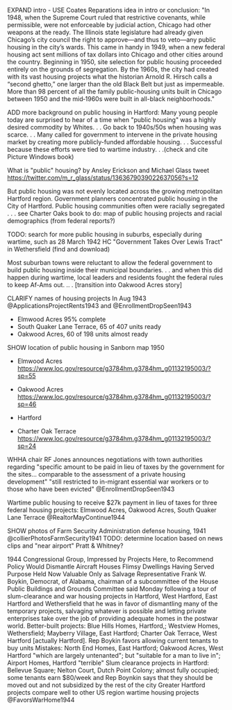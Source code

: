 EXPAND intro - USE Coates Reparations idea in intro or conclusion: "In 1948, when the Supreme Court ruled that restrictive covenants, while permissible, were not enforceable by judicial action, Chicago had other weapons at the ready. The Illinois state legislature had already given Chicago’s city council the right to approve—and thus to veto—any public housing in the city’s wards. This came in handy in 1949, when a new federal housing act sent millions of tax dollars into Chicago and other cities around the country. Beginning in 1950, site selection for public housing proceeded entirely on the grounds of segregation. By the 1960s, the city had created with its vast housing projects what the historian Arnold R. Hirsch calls a “second ghetto,” one larger than the old Black Belt but just as impermeable. More than 98 percent of all the family public-housing units built in Chicago between 1950 and the mid‑1960s were built in all-black neighborhoods."

ADD more background on public housing in Hartford:
Many young people today are surprised to hear of a time when "public housing" was a highly desired commodity by Whites. . . Go back to 1940s/50s when housing was scarce. . . Many called for government to intervene in the private housing market by creating more publicly-funded affordable housing. . . Successful because these efforts were tied to wartime industry. . .(check and cite Picture Windows book)

What is "public" housing? by Ansley Erickson and Michael Glass tweet
https://twitter.com/m_r_glass/status/1363679039022637056?s=12

But public housing was not evenly located across the growing metropolitan Hartford region.
Government planners concentrated public housing in the City of Hartford.
Public housing communities often were racially segregated . . .
see Charter Oaks book
to do: map of public housing projects and racial demographics (from federal reports?)

TODO: search for more public housing in suburbs, especially during wartime, such as 28 March 1942 HC "Government Takes Over Lewis Tract" in Wethersfield (find and download)

Most suburban towns were reluctant to allow the federal government to build public housing inside their municipal boundaries. . . and when this did happen during wartime, local leaders and residents fought the federal rules to keep Af-Ams out. .. . [transition into Oakwood Acres story]

CLARIFY names of housing projects
In Aug 1943 @ApplicationsProjectRents1943 and @EnrollmentDropSeen1943

- Elmwood Acres 95% complete
- South Quaker Lane Terrace, 65 of 407 units ready
- Oakwood Acres, 60 of 198 units almost ready

SHOW location of public housing in Sanborn map 1950
- Elmwood Acres https://www.loc.gov/resource/g3784hm.g3784hm_g01132195003/?sp=55
- Oakwood Acres https://www.loc.gov/resource/g3784hm.g3784hm_g01132195003/?sp=46

- Hartford
- Charter Oak Terrace https://www.loc.gov/resource/g3784hm.g3784hm_g01132195003/?sp=24

WHHA chair RF Jones announces negotiations with town authorities regarding "specific amount to be paid in lieu of taxes by the government for the sites... comparable to the assessment of a private housing development"
"still restricted to in-migrant essential war workers or to those who have been evicted"
@EnrollmentDropSeen1943

Wartime public housing to receive $27k payment in lieu of taxes for three federal housing projects: Elmwood Acres, Oakwood Acres, South Quaker Lane Terrace
@RealtorMayContinue1944

SHOW photos of Farm Security Administration defense housing, 1941 @collierPhotosFarmSecurity1941
TODO: determine location based on news clips and "near airport" Pratt & Whitney?

1944 Congressional Group, Impressed by Projects Here, to Recommend Policy Would Dismantle Aircraft Houses Flimsy Dwellings Having Served Purpose Held Now Valuable Only as Salvage
Representative Frank W. Boykin, Democrat, of Alabama, chairman of a subcommittee of the House Public Buildings and Grounds Committee said Monday following a tour of slum-clearance and war housing projects in Hartford, West Hartford, East Hartford and Wethersfield that he was in favor of dismantling many of the temporary projects, salvaging whatever is possible and letting private enterprises take over the job of providing adequate homes in the postwar world.
Better-built projects: Blue Hills Homes, Hartford,; Westview Homes, Wethersfield; Mayberry Village, East Hartford; Charter Oak Terrace, West Hartford [actually Hartford]. Rep Boykin favors allowing current tenants to buy units
Mistakes: North End Homes, East Hartford; Oakwood Acres, West Hartford "which are largely untenanted"; but "suitable for a man to live in"; Airport Homes, Hartford "terrible"
Slum clearance projects in Hartford: Bellevue Square; Nelton Court, Dutch Point Colony; almost fully occupied; some tenants earn $80/week and Rep Boynkin says that they should be moved out and not subsidized by the rest of the city
Greater Hartford projects compare well to other US region wartime housing projects @FavorsWarHome1944
